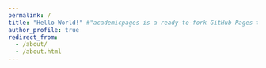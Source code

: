 ```yaml
---
permalink: /
title: "Hello World!" #"academicpages is a ready-to-fork GitHub Pages template for academic personal websites"
author_profile: true
redirect_from: 
  - /about/
  - /about.html
---
```


